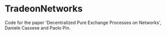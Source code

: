 # TradeonNetworks
Code for the paper 'Decentralized Pure Exchange Processes on Networks', Daniele Cassese and Paolo Pin.
